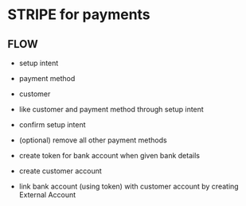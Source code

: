 # STRIPE for payments


## FLOW

- setup intent
- payment method
- customer
- like customer and payment method through setup intent
- confirm setup intent
- (optional) remove all other payment methods


- create token for bank account when given bank details
- create customer account 
- link bank account (using token) with customer account by creating External Account

